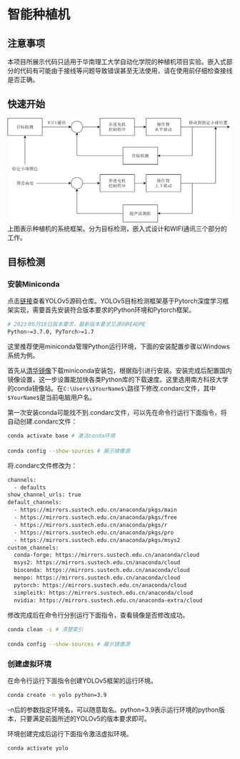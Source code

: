 # 智能种植机
## 注意事项
本项目所展示代码只适用于华南理工大学自动化学院的种植机项目实验。嵌入式部分的代码有可能由于接线等问题导致错误甚至无法使用，请在使用前仔细检查接线是否正确。

## 快速开始
![01](./ReadmePic/01.png)
上图表示种植机的系统框架。分为目标检测，嵌入式设计和WIFI通讯三个部分的工作。

## 目标检测

### 安装Miniconda

点击[链接](https://github.com/ultralytics/yolov5)查看YOLOv5源码仓库。YOLOv5目标检测框架基于Pytorch深度学习框架实现，需要首先安装符合版本要求的Python环境和Pytorch框架。

```bash
# 2023年6月18日版本要求，最新版本要求见源码README
Python>=3.7.0, PyTorch>=1.7
```
这里推荐使用miniconda管理Python运行环境，下面的安装配置步骤以Windows系统为例。

首先从[清华镜像](https://mirrors.tuna.tsinghua.edu.cn/anaconda/miniconda/)下载miniconda安装包，根据指引进行安装。安装完成后配置国内镜像设置，这一步设置能加快各类Python库的下载速度。这里选用南方科技大学的conda镜像站。在`C:\Users\$YourName$\`路径下修改.condarc文件，其中`$YourName$`是当前电脑用户名。

第一次安装conda可能找不到.condarc文件，可以先在命令行运行下面指令，将自动创建.condarc文件：
```bash
conda activate base # 激活conda环境

conda config --show-sources # 展示镜像源
```


将.condarc文件修改为：
```bash
channels:
  - defaults
show_channel_urls: true
default_channels:
  - https://mirrors.sustech.edu.cn/anaconda/pkgs/main
  - https://mirrors.sustech.edu.cn/anaconda/pkgs/free
  - https://mirrors.sustech.edu.cn/anaconda/pkgs/r
  - https://mirrors.sustech.edu.cn/anaconda/pkgs/pro
  - https://mirrors.sustech.edu.cn/anaconda/pkgs/msys2
custom_channels:
  conda-forge: https://mirrors.sustech.edu.cn/anaconda/cloud
  msys2: https://mirrors.sustech.edu.cn/anaconda/cloud
  bioconda: https://mirrors.sustech.edu.cn/anaconda/cloud
  menpo: https://mirrors.sustech.edu.cn/anaconda/cloud
  pytorch: https://mirrors.sustech.edu.cn/anaconda/cloud
  simpleitk: https://mirrors.sustech.edu.cn/anaconda/cloud
  nvidia: https://mirrors.sustech.edu.cn/anaconda-extra/cloud
```

修改完成后在命令行分别运行下面指令，查看镜像是否修改成功。
```bash
conda clean -i # 清楚索引

conda config --show-sources # 展示镜像源
```

### 创建虚拟环境
在命令行运行下面指令创建YOLOv5框架的运行环境。
```bash
conda create -n yolo python=3.9
```

-n后的参数指定环境名，可以随意取名。python=3.9表示运行环境的python版本，只要满足前面所述的YOLOv5的版本要求即可。

环境创建完成后运行下面指令激活虚拟环境。
```bash
conda activate yolo
```





